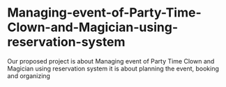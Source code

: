 # Managing-event-of-Party-Time-Clown-and-Magician-using-reservation-system
Our proposed project is about Managing event of Party Time Clown and Magician using reservation system it is about planning the event, booking and organizing
